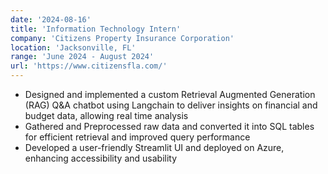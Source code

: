 ```yaml
---
date: '2024-08-16'
title: 'Information Technology Intern'
company: 'Citizens Property Insurance Corporation'
location: 'Jacksonville, FL'
range: 'June 2024 - August 2024'
url: 'https://www.citizensfla.com/'
---
```


- Designed and implemented a custom Retrieval Augmented Generation (RAG) Q&A chatbot using Langchain to deliver insights on financial and budget data, allowing real time analysis
- Gathered and Preprocessed raw data and converted it into SQL tables for efficient retrieval and improved query performance
- Developed a user-friendly Streamlit UI and deployed on Azure, enhancing accessibility and usability